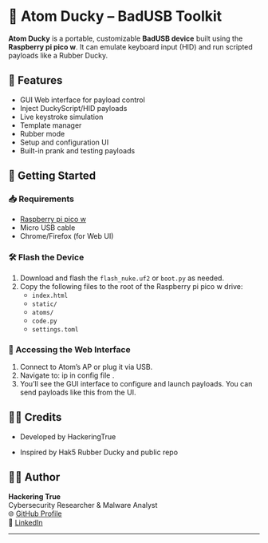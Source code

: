 # 🦆 Atom Ducky – BadUSB Toolkit

**Atom Ducky** is a portable, customizable **BadUSB device** built using the **Raspberry pi pico w**. It can emulate keyboard input (HID) and run scripted payloads like a Rubber Ducky.


## 🔧 Features

- GUI Web interface for payload control
- Inject DuckyScript/HID payloads
- Live keystroke simulation
- Template manager
- Rubber mode
- Setup and configuration UI
- Built-in prank and testing payloads

## 🧪 Getting Started

### 📥 Requirements

- [Raspberry pi pico w]([https://shop.m5stack.com/](https://www.raspberrypi.com/documentation/microcontrollers/pico-series.html))
- Micro USB cable
- Chrome/Firefox (for Web UI)

### 🛠️ Flash the Device

1. Download and flash the `flash_nuke.uf2` or `boot.py` as needed.
2. Copy the following files to the root of the Raspberry pi pico w drive:
   - `index.html`
   - `static/`
   - `atoms/`
   - `code.py`
   - `settings.toml`

### 📡 Accessing the Web Interface

1. Connect to Atom’s AP or plug it via USB.
2. Navigate to: ip in config file .
3. You’ll see the GUI interface to configure and launch payloads.
You can send payloads like this from the UI.

## 🧙‍♂️ Credits
- Developed by HackeringTrue

- Inspired by Hak5 Rubber Ducky and public repo 

## 👨‍💻 Author

**Hackering True**  
Cybersecurity Researcher & Malware Analyst  
🌐 [GitHub Profile](https://github.com/Hackering-True)  
💼 [LinkedIn](https://linkedin.com/in/hackering-true-59a9a12b0) 

---

 
